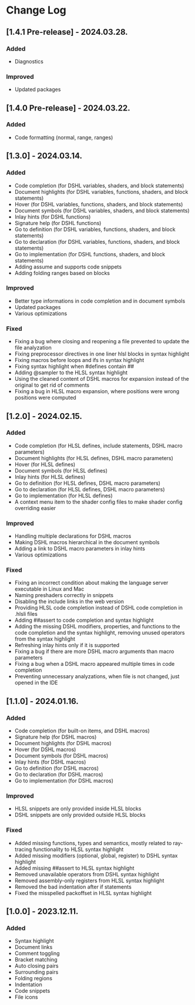 # Change Log

## [1.4.1 Pre-release] - 2024.03.28.

### Added

-   Diagnostics

### Improved

-   Updated packages

## [1.4.0 Pre-release] - 2024.03.22.

### Added

-   Code formatting (normal, range, ranges)

## [1.3.0] - 2024.03.14.

### Added

-   Code completion (for DSHL variables, shaders, and block statements)
-   Document highlights (for DSHL variables, functions, shaders, and block statements)
-   Hover (for DSHL variables, functions, shaders, and block statements)
-   Document symbols (for DSHL variables, shaders, and block statements)
-   Inlay hints (for DSHL functions)
-   Signature help (for DSHL functions)
-   Go to definition (for DSHL variables, functions, shaders, and block statements)
-   Go to declaration (for DSHL variables, functions, shaders, and block statements)
-   Go to implementation (for DSHL functions, shaders, and block statements)
-   Adding assume and supports code snippets
-   Adding folding ranges based on blocks

### Improved

-   Better type informations in code completion and in document symbols
-   Updated packages
-   Various optimizations

### Fixed

-   Fixing a bug where closing and reopening a file prevented to update the file analyzation
-   Fixing preprocessor directives in one liner hlsl blocks in syntax highlight
-   Fixing macros before loops and ifs in syntax highlight
-   Fixing syntax highlight when #defines contain ##
-   Adding @sampler to the HLSL syntax highlight
-   Using the cleaned content of DSHL macros for expansion instead of the original to get rid of comments
-   Fixing a bug in HLSL macro expansion, where positions were wrong positions were computed

## [1.2.0] - 2024.02.15.

### Added

-   Code completion (for HLSL defines, include statements, DSHL macro parameters)
-   Document highlights (for HLSL defines, DSHL macro parameters)
-   Hover (for HLSL defines)
-   Document symbols (for HLSL defines)
-   Inlay hints (for HLSL defines)
-   Go to definition (for HLSL defines, DSHL macro parameters)
-   Go to declaration (for HLSL defines, DSHL macro parameters)
-   Go to implementation (for HLSL defines)
-   A context menu item to the shader config files to make shader config overriding easier

### Improved

-   Handling multiple declarations for DSHL macros
-   Making DSHL macros hierarchical in the document symbols
-   Adding a link to DSHL macro parameters in inlay hints
-   Various optimizations

### Fixed

-   Fixing an incorrect condition about making the language server executable in Linux and Mac
-   Naming preshaders correctly in snippets
-   Disabling the include links in the web version
-   Providing HLSL code completion instead of DSHL code completion in .hlsli files
-   Adding ##assert to code completion and syntax highlight
-   Adding the missing DSHL modifiers, properties, and functions to the code completion and the syntax highlight, removing unused operators from the syntax highlight
-   Refreshing inlay hints only if it is supported
-   Fixing a bug if there are more DSHL macro arguments than macro parameters
-   Fixing a bug when a DSHL macro appeared multiple times in code completion
-   Preventing unnecessary analyzations, when file is not changed, just opened in the IDE

## [1.1.0] - 2024.01.16.

### Added

-   Code completion (for built-on items, and DSHL macros)
-   Signature help (for DSHL macros)
-   Document highlights (for DSHL macros)
-   Hover (for DSHL macros)
-   Document symbols (for DSHL macros)
-   Inlay hints (for DSHL macros)
-   Go to definition (for DSHL macros)
-   Go to declaration (for DSHL macros)
-   Go to implementation (for DSHL macros)

### Improved

-   HLSL snippets are only provided inside HLSL blocks
-   DSHL snippets are only provided outside HLSL blocks

### Fixed

-   Added missing functions, types and semantics, mostly related to ray-tracing functionality to HLSL syntax highlight
-   Added missing modifiers (optional, global, register) to DSHL syntax highlight
-   Added missing ##assert to HLSL syntax highlight
-   Removed unavailable operators from DSHL syntax highlight
-   Removed assembly-only registers from HLSL syntax highlight
-   Removed the bad indentation after if statements
-   Fixed the misspelled packoffset in HLSL syntax highlight

## [1.0.0] - 2023.12.11.

### Added

-   Syntax highlight
-   Document links
-   Comment toggling
-   Bracket matching
-   Auto closing pairs
-   Surrounding pairs
-   Folding regions
-   Indentation
-   Code snippets
-   File icons
